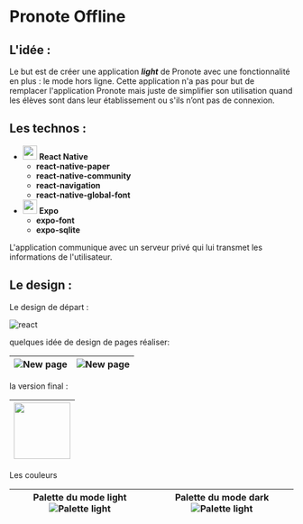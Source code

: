 
# Pronote Offline


## L'idée :
Le but est de créer une application ***light*** de Pronote avec une fonctionnalité en plus : le mode hors ligne.
Cette application n'a pas pour but de remplacer l'application Pronote mais juste de simplifier son utilisation quand les élèves sont dans leur établissement ou s'ils n’ont pas de connexion.

## Les technos : 

 - <img src="https://www.pinclipart.com/picdir/big/537-5374089_react-js-logo-clipart.png" height="25"> **React Native**
	 - **react-native-paper**
	 - **react-native-community**
	 - **react-navigation**
	 - **react-native-global-font**
 - <img src="https://static.expo.dev/static/brand/square-228x228.png" height="25"> **Expo**
	 - **expo-font**
	 - **expo-sqlite**

L'application communique avec un serveur privé qui lui transmet les informations de l'utilisateur.

## Le design :

Le design de départ : 

![react](https://drive.google.com/uc?export=view&id=154MK-jdvd2cZIrH_nYepodrSkIsPBvdZ)

quelques idée de design de pages réaliser: 

| ![New page](https://i.ibb.co/YkVrK3X/Screenshot-2020-09-25-21-27-05-531-host-exp-exponent.jpg) | ![New page](https://i.ibb.co/7kFHJjb/Screenshot-2020-09-26-15-41-12-728-host-exp-exponent.jpg) |
|--|--|

la version final :

| <img src="https://i.ibb.co/JkqMw3b/Screenshot-2020-10-10-01-01-44-054-host-exp-exponent.jpg" height="100"> |
| -- |

Les couleurs

| Palette du mode light![Palette light](https://drive.google.com/uc?export=view&id=10IPJD5UyhWaQPHR8zryGVwreoznpqJEN) | Palette du mode dark ![Palette light](https://drive.google.com/uc?export=view&id=1Sgb-aJpBArn68hMddMTF-4xoCzlAt0qL) |
|--|--|
